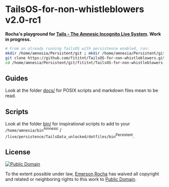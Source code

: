 # TailsOS-for-non-whistleblowers v2.0-rc1
**Rocha's playground for [Tails - The Amnesic Incognito Live System](https://tails.boum.org/). Work in progress.**

```bash
# From an already running TailsOS with persistence enabled, run:
mkdir /home/amnesia/Persistent/git ; mkdir /home/amnesia/Persistent/git/fititnt/ ; cd /home/amnesia/Persistent/git/fititnt
git clone https://github.com/fititnt/TailsOS-for-non-whistleblowers.git
cd /home/amnesia/Persistent/git/fititnt/TailsOS-for-non-whistleblowers
```

## Guides

Look at the folder [docs/](docs/) for POSIX scripts and markdown files mean to be read.

## Scripts

Look at the folder [bin/](bin/) for inspirational scripts to add to your
`/home/amnesia/bin`<sup>Amnesic</sup> /
`/live/persistence/TailsData_unlocked/dotfiles/bin`<sup>Persistent</sup>.

<!--

  ## Rocha to-do list
In addition to [fititnt/TailsOS-for-non-whistleblowers/issues](https://github.com/fititnt/TailsOS-for-non-whistleblowers/issues):

1. <s>Restart from my main OS on Tails and Commit from there</s>
2. <s>Do commits via git, and not via GitHub web interface</s>
3. Fix issue `Error: net::ERR_CONNECTION_REFUSED` on VSCode when trying to check for extensions
4. <s>When 2 is solved, divide on this project in different scripts</s>
5. Send e-mail with Tunderbird
6. Send e-mail with Tunderbird, but now encrypted
7. Persistence: keep changes on Wallpaper (yes, TailsOS by default clean everyting)
8. <s>Persistence: remember (or re-insert on demand) `config --global user.name/user.email`</s>
9. Discover how to customize Keyboard layout to Brazilian ABNT (the one with `ç`)

-->

## License

[![Public Domain](https://i.creativecommons.org/p/zero/1.0/88x31.png)](UNLICENSE)

To the extent possible under law, [Emerson Rocha](https://github.com/fititnt)
has waived all copyright and related or neighboring rights to this work to
[Public Domain](UNLICENSE).
